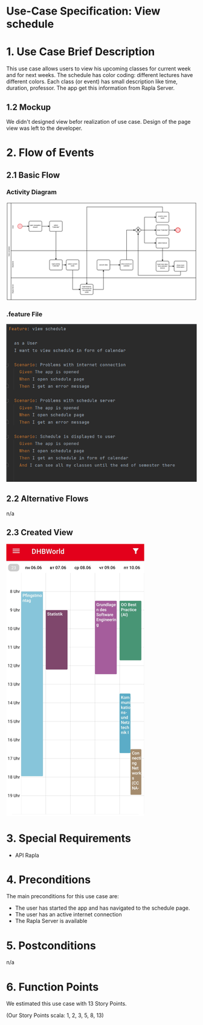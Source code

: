 # Use-Case Specification: View schedule

# 1. Use Case Brief Description
This use case allows users to view his upcoming classes for current week and for next weeks. The schedule has color coding: different lectures have different colors. Each class (or event) has small description like time, duration, professor. The app get this information from Rapla Server.

## 1.2 Mockup
We didn't designed view befor realization of use case. Design of the page view was left to the developer.

# 2. Flow of Events

## 2.1 Basic Flow

### Activity Diagram
![Activity Diagram](https://github.com/inFumumVerti/DHBWorld-Docu/raw/main/Use%20Cases/view_schedule.svg)

### .feature File
![.feature file](https://github.com/inFumumVerti/DHBWorld-Docu/raw/main/Feature%20files/Featurefile%20viewSchedule.png)

## 2.2 Alternative Flows
n/a
## 2.3 Created View
![Screenshot](https://github.com/inFumumVerti/DHBWorld-Docu/raw/main/Screenshots/screenshot_viewSchedule.png)

# 3. Special Requirements
* API Rapla 

# 4. Preconditions
The main preconditions for this use case are:

* The user has started the app and has navigated to the schedule page.
* The user has an active internet connection
* The Rapla Server is available

# 5. Postconditions
n/a

# 6. Function Points
We estimated this use case with 13 Story Points.

(Our Story Points scala: 1, 2, 3, 5, 8, 13)
